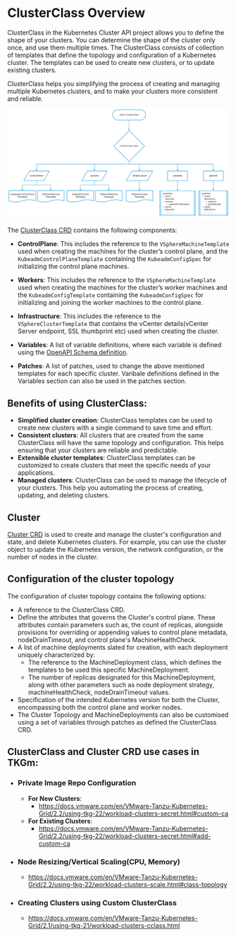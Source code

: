 ﻿# ClusterClass Overview

ClusterClass in the Kubernetes Cluster API project allows you to define the shape of your clusters. You can determine the shape of the cluster only once, and use them  multiple times. The ClusterClass consists of collection of templates that define the topology and configuration of a Kubernetes cluster. The templates can be used to create new clusters, or to update existing clusters. 

ClusterClass helps you simplifying the process of creating and managing multiple Kubernetes clusters, and to make your clusters more consistent and reliable.

![ClusterClass Components](./img/clusterclass/ClusterClass_components.jpg)

The [ClusterClass CRD](https://doc.crds.dev/github.com/kubernetes-sigs/cluster-api/cluster.x-k8s.io/ClusterClass/v1beta1) contains the following components:

- **ControlPlane**: This includes the reference to the `VSphereMachineTemplate` used when creating the machines for the cluster’s control plane, and the `KubeadmControlPlaneTemplate` containing the `KubeadmConfigSpec` for initializing the control plane machines.
- **Workers**: This includes the reference to the `VSphereMachineTemplate` used when creating the machines for the cluster’s worker machines and the `KubeadmConfigTemplate` containing the `KubeadmConfigSpec` for initializing and joining the worker machines to the control plane.
- **Infrastructure**: This includes the reference to the `VSphereClusterTemplate` that contains the vCenter details(vCenter Server endpoint, SSL thumbprint etc) used when creating the cluster.
- **Variables**: A list of variable definitions, where each variable is defined using the [OpenAPI Schema definition](https://github.com/kubernetes/apiextensions-apiserver/blob/master/pkg/apis/apiextensions/types_jsonschema.go).

- **Patches**: A list of patches, used to change the above mentioned templates for each specific cluster. Varibale definitions defined in the Variables section can also be used in the patches section.

## Benefits of using ClusterClass:

- **Simplified cluster creation**: ClusterClass templates can be used to create new clusters with a single command to save time and effort.
- **Consistent clusters**: All clusters that are created from the same ClusterClass will have the same topology and configuration. This helps ensuring that your clusters are reliable and predictable.
- **Extensible cluster templates**: ClusterClass templates can be customized to create clusters that meet the specific needs of your applications.
- **Managed clusters**: ClusterClass can be used to manage the lifecycle of your clusters. This help you automating the process of creating, updating, and deleting clusters.

## Cluster 

[Cluster CRD](https://doc.crds.dev/github.com/kubernetes-sigs/cluster-api/cluster.x-k8s.io/Cluster/v1beta1) is used to create and manage the cluster's configuration and state, and delete Kubernetes clusters. For example, you can use the cluster object to update the Kubernetes version, the network configuration, or the number of nodes in the cluster.


## Configuration of the cluster topology
The configuration of cluster topology contains the following options:

- A reference to the ClusterClass CRD.
- Define the attributes that governs the Cluster's control plane. These attributes contain parameters such as, the count of replicas, alongside provisions for overriding or appending values to control plane metadata, nodeDrainTimeout, and control plane's MachineHealthCheck.
- A list of machine deployments slated for creation, with each deployment uniquely characterized by:
  - The reference to the MachineDeployment class, which defines the templates to be used this specific MachineDeployment.
  - The number of replicas designated for this MachineDeployment, along with other parameters such as node deployment strategy, machineHealthCheck, nodeDrainTimeout values.
- Specification of the intended Kubernetes version for both the Cluster, encompassing both the control plane and worker nodes.
- The Cluster Topology and MachineDeployments can also be customised using a set of variables through patches as defined the ClusterClass CRD. 


## ClusterClass and Cluster CRD use cases in TKGm:
- ### Private Image Repo Configuration
  - **For New Clusters**: 
    - <https://docs.vmware.com/en/VMware-Tanzu-Kubernetes-Grid/2.2/using-tkg-22/workload-clusters-secret.html#custom-ca>
  - **For Existing Clusters**: 
    - <https://docs.vmware.com/en/VMware-Tanzu-Kubernetes-Grid/2.2/using-tkg-22/workload-clusters-secret.html#add-custom-ca>
- ### Node Resizing/Vertical Scaling(CPU, Memory)

  - <https://docs.vmware.com/en/VMware-Tanzu-Kubernetes-Grid/2.2/using-tkg-22/workload-clusters-scale.html#class-topology>

- ### Creating Clusters using Custom ClusterClass
  -  <https://docs.vmware.com/en/VMware-Tanzu-Kubernetes-Grid/2.1/using-tkg-21/workload-clusters-cclass.html>



